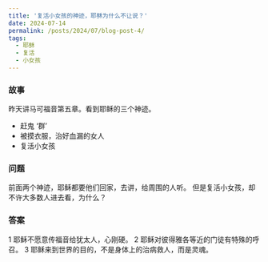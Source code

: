 ```yaml
---
title: '复活小女孩的神迹，耶稣为什么不让说？'
date: 2024-07-14
permalink: /posts/2024/07/blog-post-4/
tags:
  - 耶稣
  - 复活
  - 小女孩
---
```


### 故事
昨天讲马可福音第五章。看到耶稣的三个神迹。
* 赶鬼 ‘群’
* 被摸衣服，治好血漏的女人
* 复活小女孩

### 问题
前面两个神迹，耶稣都要他们回家，去讲，给周围的人听。
但是复活小女孩，却不许大多数人进去看，为什么？

### 答案
1 耶稣不愿意传福音给犹太人，心刚硬。
2 耶稣对彼得雅各等近的门徒有特殊的呼召。
3 耶稣来到世界的目的，不是身体上的治病救人，而是灵魂。